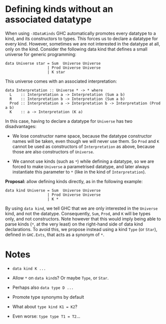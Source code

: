 # Defining kinds without an associated datatype



When using `-XDataKinds` GHC automatically promotes every datatype to a kind, and its constructors to
types. This forces us to declare a datatype for every kind. However, sometimes we are not interested
in the datatype at all, only on the kind. Consider the following data kind that defines a small
universe for generic programming:


```wiki
data Universe star = Sum  Universe Universe
                   | Prod Universe Universe
                   | K star
```


This universe comes with an associated interpretation:


```wiki
data Interpretation :: Universe * -> * where
  L    :: Interpretation a -> Interpretation (Sum a b)
  R    :: Interpretation b -> Interpretation (Sum a b)
  Prod :: Interpretation a -> Interpretation b -> Interpretation (Prod a b)
  K    :: a -> Interpretation (K a)
```


In this case, having to declare a datatype for `Universe` has two disadvantages:


- We lose constructor name space, because the datatype constructor names will be taken, even though
  we will never use them. So `Prod` and `K` cannot be used as constructors of `Interpretation` as above,
  because those are also constructors of `Universe`.

- We cannot use kinds (such as `*`) while defining a datatype, so we are forced to make `Universe` a
  parametrised datatype, and later always instantiate this parameter to `*` (like in the kind of
  `Interpretation`).


**Proposal:** allow defining kinds directly, as in the following example:


```wiki
data kind Universe = Sum  Universe Universe
                   | Prod Universe Universe
                   | K *
```


By using `data kind`, we tell GHC that we are only interested in the `Universe` kind, and not the datatype.
Consequently, `Sum`, `Prod`, and `K` will be types only, and not constructors. Note however that this would
imply being able to parse kinds (`*`, at the very least) on the right-hand side of data kind declarations.
To avoid this, we propose instead using a kind `Type` (or `Star`), defined in `GHC.Exts`, that acts as a
synonym of `*`.


# Notes


- `data kind K ...`

- Allow `*` on `data kind`s? Or maybe `Type`, or `Star`.


 


- Perhaps also `data type D ...`


 


- Promote type synonyms by default


 


- What about `type kind K1 = K2`?


 


- Even worse: `type type T1 = T2`...
